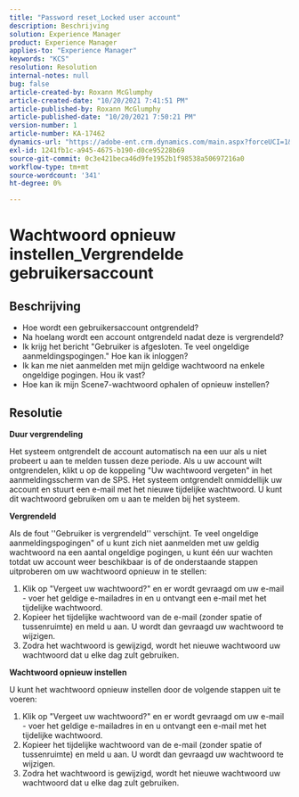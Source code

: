 ```yaml
---
title: "Password reset_Locked user account"
description: Beschrijving
solution: Experience Manager
product: Experience Manager
applies-to: "Experience Manager"
keywords: "KCS"
resolution: Resolution
internal-notes: null
bug: false
article-created-by: Roxann McGlumphy
article-created-date: "10/20/2021 7:41:51 PM"
article-published-by: Roxann McGlumphy
article-published-date: "10/20/2021 7:50:21 PM"
version-number: 1
article-number: KA-17462
dynamics-url: "https://adobe-ent.crm.dynamics.com/main.aspx?forceUCI=1&pagetype=entityrecord&etn=knowledgearticle&id=82867dbf-dd31-ec11-b6e5-000d3a5ba97a"
exl-id: 1241fb1c-a945-4675-b190-d0ce95228b69
source-git-commit: 0c3e421beca46d9fe1952b1f98538a50697216a0
workflow-type: tm+mt
source-wordcount: '341'
ht-degree: 0%

---
```


# Wachtwoord opnieuw instellen_Vergrendelde gebruikersaccount

## Beschrijving


- Hoe wordt een gebruikersaccount ontgrendeld?
- Na hoelang wordt een account ontgrendeld nadat deze is vergrendeld?
- Ik krijg het bericht &quot;Gebruiker is afgesloten. Te veel ongeldige aanmeldingspogingen.&quot; Hoe kan ik inloggen?
- Ik kan me niet aanmelden met mijn geldige wachtwoord na enkele ongeldige pogingen. Hou ik vast?
- Hoe kan ik mijn Scene7-wachtwoord ophalen of opnieuw instellen?



## Resolutie


<b>Duur vergrendeling</b>

Het systeem ontgrendelt de account automatisch na een uur als u niet probeert u aan te melden tussen deze periode. Als u uw account wilt ontgrendelen, klikt u op de koppeling &quot;Uw wachtwoord vergeten&quot; in het aanmeldingsscherm van de SPS. Het systeem ontgrendelt onmiddellijk uw account en stuurt een e-mail met het nieuwe tijdelijke wachtwoord. U kunt dit wachtwoord gebruiken om u aan te melden bij het systeem.



<b>Vergrendeld</b>

Als de fout &#39;&#39;Gebruiker is vergrendeld&#39;&#39; verschijnt. Te veel ongeldige aanmeldingspogingen&quot; of u kunt zich niet aanmelden met uw geldig wachtwoord na een aantal ongeldige pogingen, u kunt één uur wachten totdat uw account weer beschikbaar is of de onderstaande stappen uitproberen om uw wachtwoord opnieuw in te stellen:
1. Klik op &quot;Vergeet uw wachtwoord?&quot; en er wordt gevraagd om uw e-mail - voer het geldige e-mailadres in en u ontvangt een e-mail met het tijdelijke wachtwoord.
2. Kopieer het tijdelijke wachtwoord van de e-mail (zonder spatie of tussenruimte) en meld u aan. U wordt dan gevraagd uw wachtwoord te wijzigen.
3. Zodra het wachtwoord is gewijzigd, wordt het nieuwe wachtwoord uw wachtwoord dat u elke dag zult gebruiken.

<b>Wachtwoord opnieuw instellen</b>

U kunt het wachtwoord opnieuw instellen door de volgende stappen uit te voeren:

1. Klik op &quot;Vergeet uw wachtwoord?&quot; en er wordt gevraagd om uw e-mail - voer het geldige e-mailadres in en u ontvangt een e-mail met het tijdelijke wachtwoord.
2. Kopieer het tijdelijke wachtwoord van de e-mail (zonder spatie of tussenruimte) en meld u aan. U wordt dan gevraagd uw wachtwoord te wijzigen.
3. Zodra het wachtwoord is gewijzigd, wordt het nieuwe wachtwoord uw wachtwoord dat u elke dag zult gebruiken.

